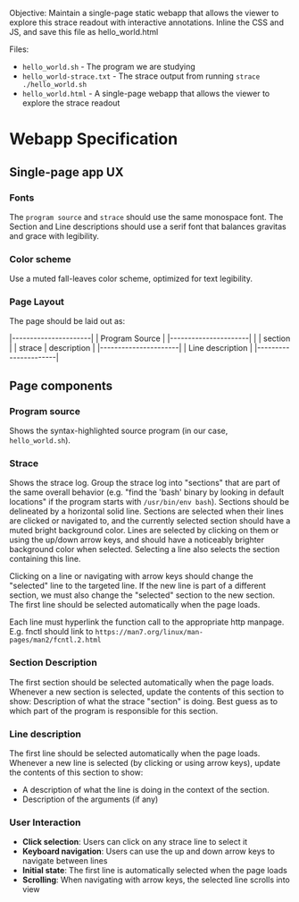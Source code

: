 Objective: Maintain a single-page static webapp that allows the viewer to explore this strace readout with interactive annotations. Inline the CSS and JS, and save this file as hello_world.html

Files:
  * `hello_world.sh` - The program we are studying
  * `hello_world-strace.txt` - The strace output from running `strace ./hello_world.sh`
  * `hello_world.html` - A single-page webapp that allows the viewer to explore the strace readout
  
# Webapp Specification 

## Single-page app UX

### Fonts

The `program source` and `strace` should use the same monospace font. The Section and Line descriptions should use a serif font that balances gravitas and grace with legibility.

### Color scheme

Use a muted fall-leaves color scheme, optimized for text legibility.

### Page Layout

The page should be laid out as:

|----------------------|
|  Program    Source   |
|----------------------|
|        | section     |
| strace | description |
|----------------------|
| Line description     |
|----------------------|

## Page components

### Program source
Shows the syntax-highlighted source program (in our case, `hello_world.sh`). 

### Strace

Shows the strace log. Group the strace log into "sections" that are part of the same overall behavior (e.g. "find the 'bash' binary by looking in default locations" if the program starts with `/usr/bin/env bash`). Sections should be delineated by a horizontal solid line. Sections are selected when their lines are clicked or navigated to, and the currently selected section should have a muted bright background color. Lines are selected by clicking on them or using the up/down arrow keys, and should have a noticeably brighter background color when selected. Selecting a line also selects the section containing this line.

Clicking on a line or navigating with arrow keys should change the "selected" line to the targeted line. If the new line is part of a different section, we must also change the "selected" section to the new section. The first line should be selected automatically when the page loads.

Each line must hyperlink the function call to the appropriate http manpage. E.g. fnctl should link to `https://man7.org/linux/man-pages/man2/fcntl.2.html`


### Section Description
The first section should be selected automatically when the page loads.
Whenever a new section is selected, update the contents of this section to show:
Description of what the strace "section" is doing.
Best guess as to which part of the program is responsible for this section.

### Line description
The first line should be selected automatically when the page loads.
Whenever a new line is selected (by clicking or using arrow keys), update the contents of this section to show:
   + A description of what the line is doing in the context of the section.
   + Description of the arguments (if any)

### User Interaction
- **Click selection**: Users can click on any strace line to select it
- **Keyboard navigation**: Users can use the up and down arrow keys to navigate between lines
- **Initial state**: The first line is automatically selected when the page loads
- **Scrolling**: When navigating with arrow keys, the selected line scrolls into view